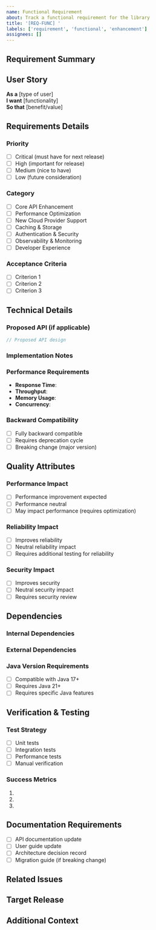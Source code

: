 ```yaml
---
name: Functional Requirement
about: Track a functional requirement for the library
title: '[REQ-FUNC] '
labels: ['requirement', 'functional', 'enhancement']
assignees: []
---
```


## Requirement Summary
<!-- Brief description of the functional requirement -->

## User Story
**As a** [type of user]  
**I want** [functionality]  
**So that** [benefit/value]

## Requirements Details

### Priority
- [ ] Critical (must have for next release)
- [ ] High (important for release)
- [ ] Medium (nice to have)
- [ ] Low (future consideration)

### Category
- [ ] Core API Enhancement
- [ ] Performance Optimization
- [ ] New Cloud Provider Support
- [ ] Caching & Storage
- [ ] Authentication & Security
- [ ] Observability & Monitoring
- [ ] Developer Experience

### Acceptance Criteria
<!-- Define what constitutes completion of this requirement -->
- [ ] Criterion 1
- [ ] Criterion 2
- [ ] Criterion 3

## Technical Details

### Proposed API (if applicable)
```java
// Proposed API design
```

### Implementation Notes
<!-- Technical considerations, constraints, dependencies -->

### Performance Requirements
<!-- Expected performance characteristics -->
- **Response Time**: 
- **Throughput**: 
- **Memory Usage**: 
- **Concurrency**: 

### Backward Compatibility
- [ ] Fully backward compatible
- [ ] Requires deprecation cycle
- [ ] Breaking change (major version)

## Quality Attributes

### Performance Impact
- [ ] Performance improvement expected
- [ ] Performance neutral
- [ ] May impact performance (requires optimization)

### Reliability Impact
- [ ] Improves reliability
- [ ] Neutral reliability impact
- [ ] Requires additional testing for reliability

### Security Impact
- [ ] Improves security
- [ ] Neutral security impact
- [ ] Requires security review

## Dependencies

### Internal Dependencies
<!-- Other requirements or components this depends on -->

### External Dependencies
<!-- Third-party libraries, cloud services, etc. -->

### Java Version Requirements
- [ ] Compatible with Java 17+
- [ ] Requires Java 21+
- [ ] Requires specific Java features

## Verification & Testing

### Test Strategy
<!-- How will this requirement be verified -->
- [ ] Unit tests
- [ ] Integration tests
- [ ] Performance tests
- [ ] Manual verification

### Success Metrics
<!-- Measurable criteria for success -->
1. 
2. 
3. 

## Documentation Requirements
- [ ] API documentation update
- [ ] User guide update
- [ ] Architecture decision record
- [ ] Migration guide (if breaking change)

## Related Issues
<!-- Link to related requirements, bugs, or discussions -->

## Target Release
<!-- Which version should this be included in -->

## Additional Context
<!-- Any other context, screenshots, links, etc. -->
